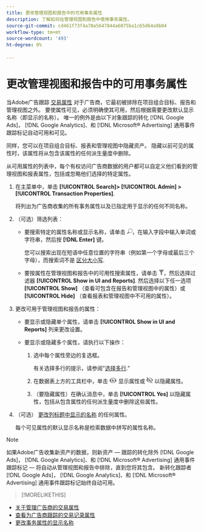 ```yaml
---
title: 更改管理视图和报告中的可用事务属性
description: 了解如何在管理视图和报告中使用事务属性。
source-git-commit: cd461f73f4a70a5647844a6075ba1c65d64a9b04
workflow-type: tm+mt
source-wordcount: '493'
ht-degree: 0%

---
```


# 更改管理视图和报告中的可用事务属性

当Adobe广告跟踪 [交易属性](/help/search-social-commerce/glossary.md#s-t) 对于广告商，它最初被排除在项目组合目标、报告和管理视图之外。 要使属性可见，必须明确使其可用，然后根据需要更改默认显示名称（即显示的名称）。 唯一的例外是由以下对象跟踪的转化 [!DNL Google Ads]， [!DNL Google Analytics]、和 [!DNL Microsoft® Advertising] 通用事件跟踪标记自动可用和可见。

同样，您可以在项目组合目标、报表和管理视图中隐藏资产。 隐藏以前可见的属性时，该属性将从包含该属性的任何派生量度中删除。

从可用属性的列表中，每个有权访问广告商数据的用户都可以自定义他们看到的管理视图和报表属性，包括或忽略他们选择的特定属性。

1. 在主菜单中，单击 **[!UICONTROL Search]> [!UICONTROL Admin] >[!UICONTROL Transaction Properties]**.

   将列出为广告商收集的所有事务属性以及已指定用于显示的任何不同名称。

1. （可选）筛选列表：

   * 要搜索特定的属性名称或显示名称，请单击 ![搜索](/help/search-social-commerce/assets/search.png "搜索")，在输入字段中输入单词或字符串，然后按 **[!DNL Enter]** 键。

      您可以搜索出现在短语中任意位置的字符串（例如第一个字母或最后三个字母），而搜索词不是 [区分大小写](/help/search-social-commerce/glossary.md#c-d).

   * 要按属性在管理视图和报告中的可用性搜索属性，请单击 ![筛选条件](/help/search-social-commerce/assets/filter.png "筛选条件")，然后选择过滤器 **[!UICONTROL Show in UI and Reports]**. 然后选择以下任一选项 **[!UICONTROL Show]** （查看可包含在报告和管理视图中的属性）或 **[!UICONTROL Hide]** （查看报表和管理视图中不可用的属性）。

1. 更改可用于管理视图和报告的属性：

   * 要显示或隐藏单个属性，请单击 **[!UICONTROL Show in UI and Reports]** 列来更改设置。

   * 要显示或隐藏多个属性，请执行以下操作：

      1. 选中每个属性旁边的复选框。

         有关选择多行的提示，请参阅&quot;[选择多行](/help/search-social-commerce/common-tasks/navigation-editing-selection/multiple-rows-select.md).”

      1. 在数据表上方的工具栏中，单击 ![显示](/help/search-social-commerce/assets/show.png "显示") 显示属性或 ![隐藏](/help/search-social-commerce/assets/hide.png "隐藏") 以隐藏属性。

      1. （要隐藏属性）在确认消息中，单击 **[!UICONTROL Yes]** 以隐藏属性，包括从包含属性的任何派生量度中删除这些属性。

1. （可选） [更改列标题中显示的名称](transaction-property-edit-display-name.md) 的任何属性。

   每个可见属性的默认显示名称是检索数据中拼写的属性名称。

>[!NOTE]
>
>如果Adobe广告收集新资产的数据，则新资产 — 跟踪的转化除外 [!DNL Google Ads]， [!DNL Google Analytics]、和 [!DNL Microsoft® Advertising] 通用事件跟踪标记 — 将自动从管理视图和报告中排除，直到您将其包含。 新转化跟踪者 [!DNL Google Ads]， [!DNL Google Analytics]、和 [!DNL Microsoft® Advertising] 通用事件跟踪标记始终自动可用。

>[!MORELIKETHIS]
* [关于管理广告商的交易属性](transaction-property-about.md)
* [查看为广告商跟踪的交易记录属性](transaction-property-view-tracked.md)
* [更改事务属性的显示名称](transaction-property-edit-display-name.md)

